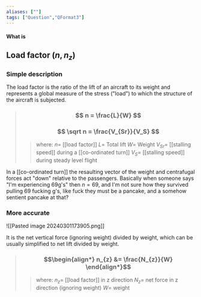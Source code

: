 ```yaml
---
aliases: [""]
tags: ["Question","QFormat3"]
---
```


#### What is
## Load factor ($n,n_{z}$)

### Simple description

The load factor is the ratio of the lift of an aircraft to its weight and represents a global measure of the stress ("load") to which the structure of the aircraft is subjected.

> ### $$ n = \frac{L}{W} $$ 
> ### $$ \sqrt n = \frac{V_{Sr}}{V_S} $$ 
>> where:
>> $n=$ [[load factor]]
>> $L=$ Total lift
>> $W=$ Weight
>> $V_{Sr}=$ [[stalling speed]] during a [[co-ordinated turn]]
>> $V_S=$ [[stalling speed]] during steady level flight

In a [[co-ordinated turn]] the resaulting vector of the weight and centrafugal forces act "down" relative to the passengers. 
Basically when someone says "I'm experiencing 69g's" then $n=69$, and I'm not sure how they survived pulling 69 fucking g's, like fuck they must be a pancake, and a somehow sentient pancake at that? 

### More accurate

![[Pasted image 20240301173905.png]]

It is the net vertical force (ignoring weight) divided by weight, which can be usually simplified to net lift divided by weight.

> ### $$\begin{align*} n_{z} &= \frac{N_{z}}{W}  \end{align*}$$
>> where:
>> $n_{z}=$ [[load factor]] in z direction
>> $N_{z}=$ net force in z direction (ignoring weight)
>> $W=$ weight
